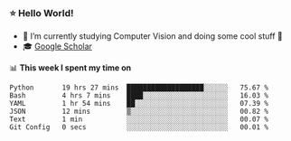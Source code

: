 ### ⭐️ Hello World!

<!--
**hologerry/hologerry** is a ✨ _special_ ✨ repository because its `README.md` (this file) appears on your GitHub profile.

Here are some ideas to get you started:

- 🔭 I’m currently working and studying on Computer Vision
- 🌱 I’m currently learning at Peking University
- 💬 Ask me about 
- 📫 How to reach me: E-mail
- 😄 Pronouns: he/his
- ⚡ Fun fact: Music is the Power
-->


- 🔭 I’m currently studying Computer Vision and doing some cool stuff 🤖
- 🎓 [Google Scholar](https://scholar.google.com/citations?user=3ykqW9wAAAAJ&hl=en)


📊 **This week I spent my time on**

<!--START_SECTION:waka-->

```text
Python       19 hrs 27 mins  ███████████████████░░░░░░   75.67 %
Bash         4 hrs 7 mins    ████░░░░░░░░░░░░░░░░░░░░░   16.03 %
YAML         1 hr 54 mins    ██░░░░░░░░░░░░░░░░░░░░░░░   07.39 %
JSON         12 mins         ▒░░░░░░░░░░░░░░░░░░░░░░░░   00.82 %
Text         1 min           ░░░░░░░░░░░░░░░░░░░░░░░░░   00.07 %
Git Config   0 secs          ░░░░░░░░░░░░░░░░░░░░░░░░░   00.01 %
```

<!--END_SECTION:waka-->
